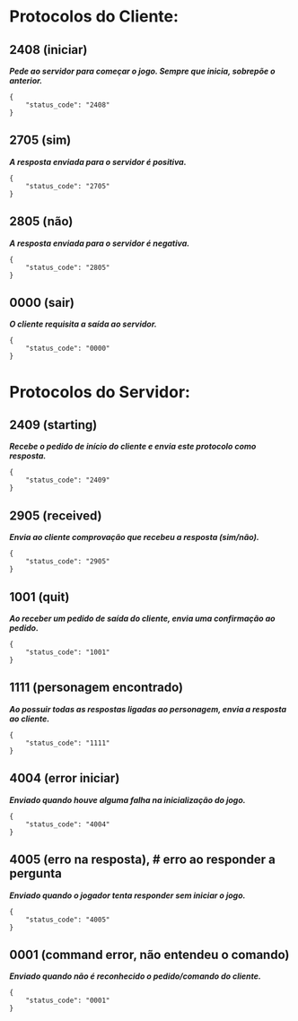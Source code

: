 # Protocolos do Cliente:

## 2408 (iniciar)
***Pede ao servidor para começar o jogo. Sempre que inicia, sobrepõe o anterior.***
```
{ 
    "status_code": "2408"
}
```
## 2705 (sim)
***A resposta enviada para o servidor é positiva.***
```
{
    "status_code": "2705"
}
```
## 2805 (não)
***A resposta enviada para o servidor é negativa.***
```
{ 
    "status_code": "2805"
}
```
## 0000 (sair)
***O cliente requisita a saída ao servidor.***
```
{ 
    "status_code": "0000"
}
```
# Protocolos do Servidor:

## 2409 (starting)
***Recebe o pedido de início do cliente e envia este protocolo como resposta.***
```
{ 
    "status_code": "2409"
}
```
## 2905 (received)
***Envia ao cliente comprovação que recebeu a resposta (sim/não).***
```
{ 
    "status_code": "2905"
}
```
## 1001 (quit)
***Ao receber um pedido de saída do cliente, envia uma confirmação ao pedido.***
```
{ 
    "status_code": "1001"
}
```
## 1111 (personagem encontrado)
***Ao possuir todas as respostas ligadas ao personagem, envia a resposta ao cliente.***
```
{ 
    "status_code": "1111"
}
```
## 4004 (error iniciar)
***Enviado quando houve alguma falha na inicialização do jogo.***
```
{
    "status_code": "4004"
}
```
## 4005 (erro na resposta), # erro ao responder a pergunta
***Enviado quando o jogador tenta responder sem iniciar o jogo.***
```
{
    "status_code": "4005"
}
```
## 0001 (command error, não entendeu o comando)
***Enviado quando não é reconhecido o pedido/comando do cliente.***
```
{
    "status_code": "0001"
}
```